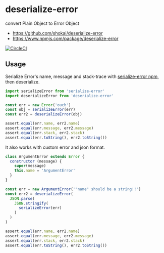 # deserialize-error

convert Plain Object to Error Object

- https://github.com/shokai/deserialize-error
- https://www.npmjs.com/package/deserialize-error

[![CircleCI](https://circleci.com/gh/shokai/deserialize-error.svg?style=svg)](https://circleci.com/gh/shokai/deserialize-error)


## Usage

Serialize Error's name, message and stack-trace with [serialize-error npm](https://www.npmjs.com/package/serialize-error), then deserialize.

```javascript
import serializeError from 'serialize-error'
import deserializeError from 'deserialize-error'

const err = new Error('ouch')
const obj = serializeError(err)
const err2 = deserializeError(obj)

assert.equal(err.name, err2.name)
assert.equal(err.message, err2.message)
assert.equal(err.stack, err2.stack)
assert.equal(err.toString(), err2.toString())
```


It also works with custom error and json format.

```javascript
class ArgumentError extends Error {
  constructor (message) {
    super(message)
    this.name = 'ArgumentError'
  }
}

const err = new ArgumentError('"name" should be a string!!')
const err2 = deserializeError(
  JSON.parse(
    JSON.stringify(
      serializeError(err)
    )
  )
)

assert.equal(err.name, err2.name)
assert.equal(err.message, err2.message)
assert.equal(err.stack, err2.stack)
assert.equal(err.toString(), err2.toString())
```
